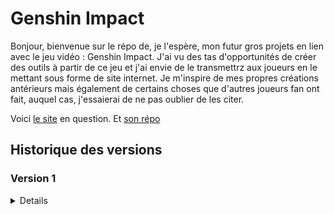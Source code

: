 # Genshin Impact

Bonjour, bienvenue sur le répo de, je l'espère, mon futur gros projets en lien avec le jeu vidéo : Genshin Impact. J'ai vu des tas d'opportunités de créer des outils à partir de ce jeu et j'ai envie de le transmettrz aux joueurs en le mettant sous forme de site internet. Je m'inspire de mes propres créations antérieurs mais également de certains choses que d'autres joueurs fan ont fait, auquel cas, j'essaierai de ne pas oublier de les citer. 

Voici [le site](https://genshin.alexandre-richard.fr/) en question.
Et [son répo](https://github.com/Alexandre-RICHARD/Genshin-Impact)

## Historique des versions

### Version 1

<details>

### 1.0.0 `5 août 2023`

-   Création du repo unique pour ce projet et premier commit

### 1.0.1 `12 août 2023`

-   Finiolage de petits détails pour la mise en prod commune avec tous les autres projets
-   Rajout d'un htaccess pour bien gérer l'accès à l'index.html une fois hébergé
-   Rajout du htaccess au .gitignore
-   Remaniement du webpack.config.js, du package.json et du readme.md
-   Changement du favicon
-   Test de Iframe et Popup pour y intégrer une connexion depuis le site principale

### 1.0.2 `12 août 2023`

-   Rajout du lien du site dans le readme.md

### 1.0.3 `13 août 2023`

-   Mise à jour des packages npm
-   Rajout d'un script pnpm pour mettre à jour plus facilement les dépendances

### 1.0.4 `16 août 2023`

-   Petit changement de nom de la page principale
-   Mise à jour du favicon
-   Déplacement des petits tests de iframe et popup de la vue App à la vue GenshinMenu
-   Deux petits détails de style mis à jour sur la page artefact/arme/persos "Statisfyer"

### 1.0.5 `16 août 2023`

-   Supression de deux micro bouts de code inutiles
-   Début du projet de farming de Genshin
-   Création d'un tableau répertoriant tous les persos avec 11 valeurs associés
-   Celles-ci sont stockés en localStorage
-   À chaque rechargement, elles sont récupérés, vérifiées, complétées et/ou réparées si besoin puis affichées.
-   Ajout d'un encadré expliquant ce que signifie chaque entête de colonne, volontairement raccourcies pour ne pas faire trop large.
-   Mise en place d'un style basique juste pour y voir mieux pour l'instant
-   Petites modifs dans le package.json
-   Supression du package npm zxcvbn

### 1.0.6 `16 août 2023`

-   Transformation de 11 colonnes qui était de simples données affichées en input correspondant et pertinent
-   Les données sont liées au tableau CharactersData qui changent automatiquement à chaque actions sur un input
-   Aussi, à chaque action sur un input, la chaîne de caractère est reconstruite et stockée sur le localStorage
-   Adaptation et ajout d'un style sur ces nouveaux éléments afin d'en faciliter la lisibilité

### 1.0.7 `18 août 2023`

-   Mise à jour des package npm
-   Rajout de deux lignes de configurations pour webpack et vueJS
-   Suppression de CookieHandler.js qui ne servait à rien
-   Suppression de l'array contenant  le nom des personnages au profit du fichier json contenant toutes leurs informations
-   L'array reactive charactersData est devenu Data = reactive({character: null}) pour contrer tous les problème de réactivité que cela posait
-   Déstructuration du nom des perso dans le foreach
-   Rajout d'une fonction lié à un bouton pour supprimer le localStorage pour les tests
-   Rajout d'une fonction handleChange afin de lié les données du composant parent au composant enfant avec les emit
-   Création donc d'un composant à part pour créer tous les input afin de séparer cette logique là tout en simplifiant la création d'un input
-   Ajout de règle vis à vis des input. La colonne 3 (only) ne peut être coché que si la 2 l'est. Inversement, la 2 (doing) ne peut être décoché si la 3 l'est
-   Chaque input select voit ses options limitées en fonction de son duo. On ne peut choisir d'atteindre un niveau plus faible que celui actuel et inversement.
-   Rajout de certains informations sur l'amélioration des persos au fichier json contenant déjà leur statistiques
-   Rajout d'un fichier JSON contenant les informations sur chaque matériaux de farm du jeu

### 1.0.8 `18 août 2023`

-   Renommage et correction du fichier genshinMaterialData.json
-   Renommage du fichier InputCharacters en InputCreator
-   Ajout d'un autre tableau pour les matériaux de farm et leurs données provenant du fichier json
-   La fonction updateLocalStorage est devenu dynamique en fonction des arguments qu'elles reçoient
-   Enveloppage du tableau précédent avec le nouveau pour les mettre en display flex
-   Optimisation et uniformisation du style des 2 tableaux

### 1.1.0 `19 août 2023`

-   Rajout du côté réactif des données d'inventaire de matériaux de farm
-   Toutes les notions de data.Character sont devenu data.Characters afin que tous les appels à ces données soient identiques et puissent être dynamique avec une seule variable
-   La fonction filler était déjà réactive mais l'est davantage. En effet, elle permet de fill les deux champs qui nous intéresse, Character et Material à l'aide d'une nouvelle variable
-   Duplication de la logique de code de DataInit pour le côté Characters afin de qu'il fasse la même chose mais pour les materials
-   Utilisation d'un switch case pour la fonction filler
-   cleanLocalStorage clean maintenant également le localStorage des Materials
-   Rajout d'un props group aux différents input afin de pouvoir après le emit, appeler la fonction handleChange et qu'elle change la bonne donnée
-   Le tableau des Materials est maintenant fonctionnel, sauvegardé en temps réel et réactif

### 1.1.1 `19 août 2023`

-   Sur le fichier json contenant les informations sur les ressources de farm, les code de ressources ont été mis en minuscule
-   Ajout du fichier json contenant les informations sur les niveau et aptitudes, ce qu'ils demandent comme ressources
-   Pour pallier au nouveau problème que posent le fait d'avoir des valeur de niveau qui ne soient plus uniquement des nombres, nouveau système mis en place
-   En effet, inputCreator prend en compte un 4ème type d'input, select se divisant en select-level et select-aptitude
-   La différence se fait que le tableau contenant les informations sur les aptitudes est plus simple, uniquement des nombres alors que dans les niveaux, il y a des string
-   Ainsi on envoi dans le composant tous le tableaux, pas juste un tableau de nombre. L'ID est sauvegardé et utilisé comme value, mais c'est le nom qui est affiché même s'ils sont identiques.
-   Dans le fichier principal GenshinFarming :
-   Importation du fichier contenant les informations sur les niveaux
-   Dans DataInit, on vérifie la présence et la validité des valeurs qui sont stockées dans le localStorage. On utilisait donc deux tableaux contenant les valeurs possibles d'aptitudes et de niveaux. Ces tableaux sont maintenant générés à partir du fichier json.
-   Rajout d'une troisième valeurs dans l'objet data : Options. Une logique différente des deux autres mais stockées de la même façon, il va stocker les différents paramètres choisis par l'utilisateur
-   Par défaut, en comptant maintenant les 6 niveaux d'ascension, les id des niveaux vont jusqu'à 96, ce qui est la valeur par défaut maintenant au lieu de 90
-   Dans la fonction updateLocalStorage, la variable type s'appelle désormais group pour ne pas laisser de confusion possible avec d'autres variables type
-   Rajout de la propriétés computed de vue.JS afin de calculer de manière réactive un sous-tableau de personnage à afficher en fonction de si l'utilisateur ne veut voir que les personnages qu'il a choisi de faire
-   Rajout d'une fonction de tri pour être sûr que les différents personnages apparaissent dans l'ordre alphabétique
-   Un peu de rangement, et regroupement des différents outils de developpement ou options dans un même encadré
-   Possibilité maintenant de faire apparraître ou non les explications détaillées.
-   Rajout d'une ligne d'explication pour évoquer les niveaux nommées XX + en rapport avec les Ascension de personnages
-   Quelques changements dans les styles

### 1.1.2 `19 août 2023`

-   Même si cela surcharge un peu plus encore le fichier json, rajout de trois propriétés pour chaque personne sur leur code matériel pour les ressources globales
-   Dans le fichier json des material, modification de la valeur des character_xp en experience_book pour que la valeur soit directement utilisable
-   Modification de la fonction sortFunction afin qu'elle puisse recevoir un argument en plus disant quelle clé de l'objet doit servir au tri
-   Création d'un objet computed afin de lister et regrouper toutes les ressources nécessaires en fonction de ce que l'utilisateur à mis comme données.
-   En gros, on prend tous les persos mis en "doing", on prend tous les niveaux qui manquent, on regarde ce qu'ils demandent, on fait le cumul de ceci. Une fois fait, on converti le nom de base de la ressource en son code, et après l'avoir fait pour chaque perso on fait la somme de tous et on l'affiche dans un tableau simple pour l'instant.

### 1.1.3 `20 août 2023`

-   Factorisation à l'extrême de la fonction permettant de résumé en un seul objet toutes les ressources nécéssaires
-   Changement de noms de quelques variables
-   Rajout d'un ID sur les level d'aptitude afin de pouvoir factoriser la fonction citée plus haut

### 1.1.4 `20 août 2023`

-   Rajout d'une options sauvegardé en localStorage pour le serveur Gesnhin que l'utilisateur utilise
-   Rajout d'une fonction rendant une heure bien affiché avec un paramètre pour faire un compte à rebours si besoin
-   Rajout d'une foncion permettant d'afficher l'heure actuelle, l'heure relative du serveur utilisé ainsi que le jour de la semaine sur lequel le serveur est.
-   Adaptation du style du tableau des ressource par rapport aux autres

### 1.2.0 `20 août 2023`

-   Regroupement des 3 listes (lvlList, aptList et serverList)
-   Simplification des .map de lvlList et d'aptList
-   Changement de la variable affectée aux matériel pour la quantité que le joueur possède, passant de quantity à have
-   Rajout de 2 options enregistrée comme les autres, l'une pour ne montrer que les ressources nécessaire par ce que veut le joueur, l'autre pour toujours vouloir 1 ressource en plus avant que le tableau montre "Perfect"
-   Rajout d'une valeur computed retournant les matériaux filtré en fonction de si oui ou non l'utilisateur ne veut voir que les matériaux nécessaires
-   Dans le calcul des ressources nécessaires, la variable quantity est devenu needed.
-   Rajout d'un morceau de code pour rajouter au sein de l'objet regroupant les matériaux calculé tous ceux qui ne sont pas nécessaires, car l'objectif est de n'avoir qu'un seul tableau au lieu des 2 précédent
-   Arrangement de la logique derrière la gestion des heures, des dates. Regroupement de tout ceci au sein d'un seul et même objet.
-   OnBeforeMount est maintenant à la fin du script
-   Rajout des deux input pour les nouvelles options
-   Supression du 3ème tableau qui montrait le bilan des ressources nécessaires
-   Mise en forme et adaptation du tableau de Material. Ajout des colonnes needed, remain et farmable. La colonne remain affiche perfect si la quantité possédé dépasse la quantité voulue

### 1.2.1 `20 août 2023`

-   Ajout d'un maximum pour l'input number permettant de rentrer les valeurs de son inventaire
-   Résolution d'un bug avec les input/label des options, les id/for n'étaient pas cohérent entre eux
-   Interversion des deux tableaux de données
-   Quand on ne demandait à voir que certaine données à travers les options les index envoyé dans InputCreator n'étaient plus les bons, c'est corrigé

### 1.2.2 `21 août 2023`

-   Rajout de deux console.log pour détecter un appel trop important de fonction à cause de la boucle gérant les heures
-   La variable ResetIn est renommé en coultdownReset
-   Renommage de la fonction handleTimeFunction en handleTime
-   Modification de la logique de création des heures ainsi que leur mise en forme (beaucoup appris au passage)

### 1.2.3 `21 août 2023`

-   Supression du triage directement dans le v-for du tableau. C'est désormais fait en amont dans le computed filteredCharacters

### 1.2.4 `21 août 2023`

-   Maintenant que j'ai récupéré le nom de domaine, actualisation de tous les liens sortant
-   Mise à jour des packages npm
-   Invisible au commit mais suppression des .env inutiles pour l'instant

### 1.2.5 `24 août 2023`

-   Dans le fichier json des matériaux, changement des codes de 2 types de ressources. Les ressources en dessous de la dizaine abordent désormais un zéro devant leur nnuméro pour que chacun fasse la même longueur
-   Accords de ces changements dans le fichier json des personnages pour que les code de matériaux dont ils ont besoin correspondent de nouveau
-   Rajout de 4 clés/valeurs à l'objet des ressources de farm. Group_have, group_needed, group_resin et synthesis. Elles ont pour but que les ressources synthétisable aient un compteur global pour déterminer les stocks. Et les ressources récupérable avec de la résine peuvent avoir une estimation de la résine nécessaires.
-   Calcul de ces différentes données dans la continuité de ce qui a été fait précédemment dans l'objet computed "farmingMaterial".
-   Ajout de ces données aux tableaux de matériels déjà existants

</details>